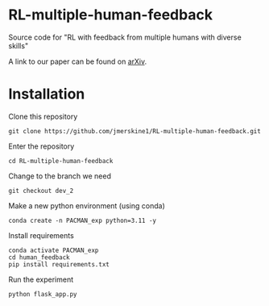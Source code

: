 # RL-multiple-human-feedback

Source code for "RL with feedback from multiple humans with diverse skills"

A link to our paper can be found on [arXiv](https://arxiv.org/abs/2111.08596).

# Installation
Clone this repository
```
git clone https://github.com/jmerskine1/RL-multiple-human-feedback.git
```
Enter the repository
```
cd RL-multiple-human-feedback
```
Change to the branch we need
```
git checkout dev_2
```
Make a new python environment (using conda)
```
conda create -n PACMAN_exp python=3.11 -y
```
Install requirements
```
conda activate PACMAN_exp
cd human_feedback
pip install requirements.txt
```
Run the experiment
```
python flask_app.py
```
